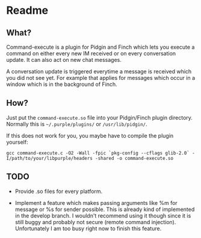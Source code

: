 # Readme
## What?
Command-execute is a plugin for Pidgin and Finch which lets you execute a command on either every new IM received or on every conversation update.
It can also act on new chat messages.

A conversation update is triggered everytime a message is received which you did not see yet. For example that applies for messages which occur in a window which is in the background of Finch.
## How?
Just put the `command-execute.so` file into your Pidgin/Finch plugin directory.
Normally this is `~/.purple/plugins/` or `/usr/lib/pidgin/`.

If this does not work for you, you maybe have to compile the plugin yourself:
    
    gcc command-execute.c -O2 -Wall -fpic `pkg-config --cflags glib-2.0` -I/path/to/your/libpurple/headers -shared -o command-execute.so

## TODO

- Provide .so files for every platform.

- Implement a feature which makes passing arguments like %m for message or %s for sender possible. This is already kind of implemented in the develop branch. I wouldn't recommend using it though since it is still buggy and probably not secure (remote command injection). Unfortunately I am too busy right now to finish this feature.
